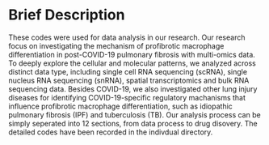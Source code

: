 # Brief Description
These codes were used for data analysis in our research. Our research focus on investigating the mechanism of profibrotic macrophage differentiation in post-COVID-19 pulmonary fibrosis with multi-omics data. To deeply explore the cellular and molecular patterns, we analyzed across distinct data type, including single cell RNA sequencing (scRNA), single nucleus RNA sequencing (snRNA), spatial transcriptomics and bulk RNA sequencing data. Besides COVID-19, we also investigated other lung injury diseases for identifying COVID-19-specific regulatory machanisms that influence profibrotic macrophage differentiation, such as idiopathic pulmonary fibrosis (IPF) and tuberculosis (TB). Our analysis process can be simply seperated into 12 sections, from data process to drug disovery. The detailed codes have been recorded in the indivdual directory.
